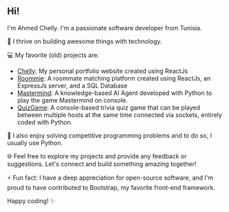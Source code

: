 ## Hi!

I'm Ahmed Chelly.
I'm a passionate software developer from Tunisia.

🚀 I thrive on building awesome things with technology.

💻 My favorite (old) projects are:

- [Chelly](https://github.com/ChellyAhmed/Chelly): My personal portfolio website created using ReactJs
- [Roommie](https://github.com/ChellyAhmed/roommie): A roommate matching platform created using ReactJs, an ExpressJs server, and a SQL Database
- [Mastermind](https://github.com/ChellyAhmed/mastermind): A knowledge-based AI Agent developed with Python to play the game Mastermind on console.
- [QuizGame](https://github.com/ChellyAhmed/quizGame/): A console-based trivia quiz game that can be played between multiple hosts at the same time connected via sockets, entirely coded with Python.

🧠 I also enjoy solving competitive programming problems and to do so, I usually use Python.

🌐 Feel free to explore my projects and provide any feedback or suggestions. Let's connect and build something amazing together!

⚡ Fun fact: I have a deep appreciation for open-source software, and I'm proud to have contributed to Bootstrap, my favorite front-end framework.

Happy coding! ✨

<!--
**ChellyAhmed/ChellyAhmed** is a ✨ _special_ ✨ repository because its `README.md` (this file) appears on your GitHub profile.

Here are some ideas to get you started:

- 🔭 I’m currently working on ...
- 🌱 I’m currently learning ...
- 👯 I’m looking to collaborate on ...
- 🤔 I’m looking for help with ...
- 💬 Ask me about ...
- 📫 How to reach me: ...
- 😄 Pronouns: ...
- ⚡ Fun fact: ...
-->

